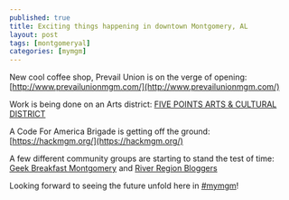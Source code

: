 ```yaml
---
published: true
title: Exciting things happening in downtown Montgomery, AL
layout: post
tags: [montgomeryal]
categories: [mymgm]
---
```

New cool coffee shop, Prevail Union is on the verge of opening: [http://www.prevailunionmgm.com/](http://www.prevailunionmgm.com/)

Work is being done on an Arts district: [FIVE POINTS ARTS & CULTURAL DISTRICT](http://www.artplaceamerica.org/funded-projects/five-points-arts-cultural-district)

A Code For America Brigade is getting off the ground: [https://hackmgm.org/](https://hackmgm.org/)

A few different community groups are starting to stand the test of time:
[Geek Breakfast Montgomery](https://www.facebook.com/groups/mgmgeekbreakfast/) and [River Region Bloggers](http://www.meetup.com/River-Region-Bloggers/)

Looking forward to seeing the future unfold here in [#mymgm](https://twitter.com/search?f=tweets&vertical=default&q=%23mymgm&src=typd)!